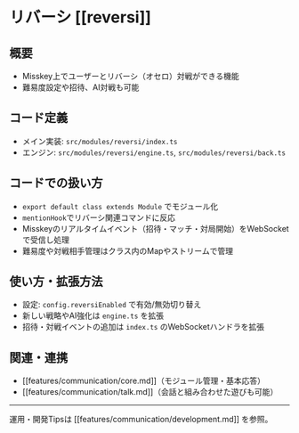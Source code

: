 # リバーシ [[reversi]]

## 概要
- Misskey上でユーザーとリバーシ（オセロ）対戦ができる機能
- 難易度設定や招待、AI対戦も可能

## コード定義
- メイン実装: `src/modules/reversi/index.ts`
- エンジン: `src/modules/reversi/engine.ts`, `src/modules/reversi/back.ts`

## コードでの扱い方
- `export default class extends Module` でモジュール化
- `mentionHook`でリバーシ関連コマンドに反応
- Misskeyのリアルタイムイベント（招待・マッチ・対局開始）をWebSocketで受信し処理
- 難易度や対戦相手管理はクラス内のMapやストリームで管理

## 使い方・拡張方法
- 設定: `config.reversiEnabled` で有効/無効切り替え
- 新しい戦略やAI強化は `engine.ts` を拡張
- 招待・対戦イベントの追加は `index.ts` のWebSocketハンドラを拡張

## 関連・連携
- [[features/communication/core.md]]（モジュール管理・基本応答）
- [[features/communication/talk.md]]（会話と組み合わせた遊びも可能）

---

運用・開発Tipsは [[features/communication/development.md]] を参照。 